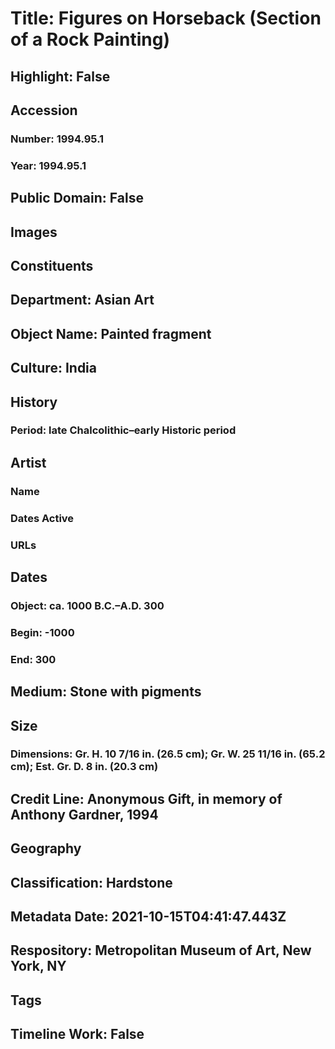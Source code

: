# Title: Figures on Horseback (Section of a Rock Painting)
## Highlight: False
## Accession
### Number: 1994.95.1
### Year: 1994.95.1
## Public Domain: False
## Images
## Constituents
## Department: Asian Art
## Object Name: Painted fragment
## Culture: India
## History
### Period: late Chalcolithic–early Historic period
## Artist
### Name
### Dates Active
### URLs
## Dates
### Object: ca. 1000 B.C.–A.D. 300
### Begin: -1000
### End: 300
## Medium: Stone with pigments
## Size
### Dimensions: Gr. H. 10 7/16 in. (26.5 cm); Gr. W. 25 11/16 in. (65.2 cm); Est. Gr. D. 8 in. (20.3 cm)
## Credit Line: Anonymous Gift, in memory of Anthony Gardner, 1994
## Geography
## Classification: Hardstone
## Metadata Date: 2021-10-15T04:41:47.443Z
## Respository: Metropolitan Museum of Art, New York, NY
## Tags
## Timeline Work: False